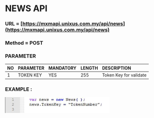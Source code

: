 # NEWS API

###  URL = [https://mxmapi.unixus.com.my/api/news](https://mxmapi.unixus.com.my/api/news)

###  Method = POST

###  PARAMETER

| NO | PARAMETER | MANDATORY | LENGTH | DESCRIPTION |
| :--- | :--- | :--- | :--- | :--- |
| 1 | TOKEN KEY | YES | 255 | Token Key for validate |



### EXAMPLE :



![](/assets/news.JPG)



